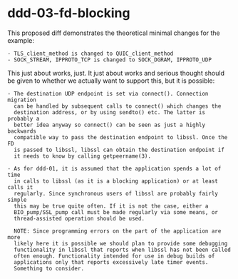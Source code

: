 ddd-03-fd-blocking
==================

This proposed diff demonstrates the theoretical minimal changes for the example:

    - TLS_client_method is changed to QUIC_client_method
    - SOCK_STREAM, IPPROTO_TCP is changed to SOCK_DGRAM, IPPROTO_UDP

This just about works, just. It just about works and serious thought should be
given to whether we actually want to support this, but it is possible:

    - The destination UDP endpoint is set via connect(). Connection migration
      can be handled by subsequent calls to connect() which changes the
      destination address, or by using sendto() etc. The latter is probably a
      better idea anyway so connect() can be seen as just a highly backwards
      compatible way to pass the destination endpoint to libssl. Once the FD
      is passed to libssl, libssl can obtain the destination endpoint if
      it needs to know by calling getpeername(3).

    - As for ddd-01, it is assumed that the application spends a lot of time
      in calls to libssl (as it is a blocking application) or at least calls it
      regularly. Since synchronous users of libssl are probably fairly simple
      this may be true quite often. If it is not the case, either a
      BIO_pump/SSL_pump call must be made regularly via some means, or
      thread-assisted operation should be used.

      NOTE: Since programming errors on the part of the application are more
      likely here it is possible we should plan to provide some debugging
      functionality in libssl that reports when libssl has not been called
      often enough. Functionality intended for use in debug builds of
      applications only that reports excessively late timer events.
      Something to consider.

